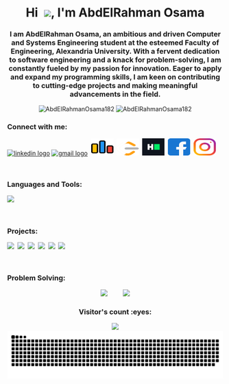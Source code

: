 <h1 align="center">Hi&ensp;<img src="https://media.giphy.com/media/hvRJCLFzcasrR4ia7z/giphy.gif" width="30">, I'm AbdElRahman Osama</h1>
<h3 align="center">I am AbdElRahman Osama, an ambitious and driven Computer and Systems Engineering student at the esteemed Faculty of Engineering, Alexandria University. With a fervent dedication to software engineering and a knack for problem-solving, I am constantly fueled by my passion for innovation. Eager to apply and expand my programming skills, I am keen on contributing to cutting-edge projects and making meaningful advancements in the field.</h3>
<p align="center">
    <img height="180em" src="https://github-readme-stats.vercel.app/api?username=AbdElRahmanOsama182&show_icons=true&locale=en&theme=dark&hide=issues&show=prs_merged&rank_icon=github" alt="AbdElRahmanOsama182" />
    <img height="180em" src="https://github-readme-stats.vercel.app/api/top-langs/?username=AbdElRahmanOsama182&layout=compact&theme=dark" alt=AbdElRahmanOsama182 />
</p>
<h3 align="left">Connect with me:</h3>
<p align="left">
    <!-- LinkedIn -->
    <a href="https://linkedin.com/in/AbdElRahmanOsama2" target="blank"><img src="https://raw.githubusercontent.com/maurodesouza/profile-readme-generator/master/src/assets/icons/social/linkedin/default.svg" width="52" height="40" alt="linkedin logo" /></a>
    <!-- Gmail -->
    <a href="mailto:bodyusama207@gmail.com" target="blank"><img src="https://skillicons.dev/icons?i=gmail&theme=light" width="52" height="40" alt="gmail logo"  /></a>&nbsp;
    <!-- Codeforces -->
    <a href="https://codeforces.com/profile/AbdElRahmanOsama2" target="blank"><img src="https://raw.githubusercontent.com/teamedwardforever/Readme-Generator/71f25dd8b98329b168142a6b782a107b75eab178/svg/Social/codeforces.svg" alt="AbdElRahmanOsama2" width="52" height="40" /></a>&nbsp;
    <!-- LeetCode -->
    <a href="https://www.leetcode.com/AbdELRahmanOsama2" target="blank"><img src="https://raw.githubusercontent.com/teamedwardforever/Readme-Generator/71f25dd8b98329b168142a6b782a107b75eab178/svg/Social/leet-code.svg" alt="AbdELRahmanOsama2" width="52" height="40" /></a>&nbsp;
    <!-- Hackerrank -->
    <a href="https://www.hackerrank.com/bodyusama207" target="blank"><img src="https://raw.githubusercontent.com/teamedwardforever/Readme-Generator/71f25dd8b98329b168142a6b782a107b75eab178/svg/Social/hackerrank.svg" alt="bodyusama207" width="52" height="40" /></a>&nbsp;
    <!-- Facebook -->
    <a href="https://fb.com/abdelrahman.osama.218" target="blank"><img src="https://raw.githubusercontent.com/teamedwardforever/Readme-Generator/71f25dd8b98329b168142a6b782a107b75eab178/svg/Social/facebook.svg" alt="abdelrahman.osama.218" width="52" height="40" /></a>&nbsp;
    <!-- Instagram -->
    <a href="https://instagram.com/abd.elrahman.osama" target="blank"><img src="https://raw.githubusercontent.com/teamedwardforever/Readme-Generator/71f25dd8b98329b168142a6b782a107b75eab178/svg/Social/instagram.svg" alt="abd.elrahman.osama" width="52" height="40" /></a>
</p>
<br>
<h3 align="left">Languages and Tools:</h3>
<p align="left">
    <img src="https://skillicons.dev/icons?i=c,cpp,python,r,java,js,svelte,html,css,bootstrap,vue,tailwind,vuetify,spring,matlab,figma,postman,sklearn,opencv,pytorch,tensorflow,ros,arduino,git,linux,ubuntu,anaconda,bash,cmake,latex,md,notion&perline=8" />
</p>
<br>
<h3 align="left">Projects:</h3>
<!-- [![Readme Card](https://github-readme-stats.vercel.app/api/pin/?username=anuraghazra&repo=github-readme-stats)](https://github.com/anuraghazra/github-readme-stats) -->
<p align="left">
    <a href="https://github.com/AbdElRahmanOsama182/MailServer" target="blank"><img src="https://github-readme-stats.vercel.app/api/pin/?username=AbdElRahmanOsama182&repo=MailServer" /></a>&nbsp;
    <a href="https://github.com/AbdElRahmanOsama182/Concurrency-Simulation" target="blank"><img src="https://github-readme-stats.vercel.app/api/pin/?username=AbdElRahmanOsama182&repo=Concurrency-Simulation" /></a>&nbsp;
    <a href="https://github.com/AbdElRahmanOsama182/Paint" target="blank"><img src="https://github-readme-stats.vercel.app/api/pin/?username=AbdElRahmanOsama182&repo=Paint" /></a>&nbsp;
    <a href="https://github.com/AbdElRahmanOsama182/Equator" target="blank"><img src="https://github-readme-stats.vercel.app/api/pin/?username=AbdElRahmanOsama182&repo=Equator" /></a>&nbsp;
    <a href="https://github.com/AbdElRahmanOsama182/RECI-BEE" target="blank"><img src="https://github-readme-stats.vercel.app/api/pin/?username=AbdElRahmanOsama182&repo=RECI-BEE" /></a>&nbsp;
    <a href="https://github.com/AbdElRahmanOsama182/SimpleCalculator" target="blank"><img src="https://github-readme-stats.vercel.app/api/pin/?username=AbdElRahmanOsama182&repo=SimpleCalculator" /></a>&nbsp;
</p>
<br>
<h3 align="left">Problem Solving:</h3>
<p align="center">
    <a href="https://codeforces.com/profile/AbdElRahmanOsama2"><img src="https://codeforces-readme-stats.vercel.app/api/card?username=AbdElRahmanOsama2&theme=dark" /></a>&nbsp;&nbsp;&nbsp;&nbsp;&nbsp;&nbsp;&nbsp;&nbsp;
    <a href="https://leetcode.com/AbdElRahmanOsama2"><img src="https://leetcard.jacoblin.cool/AbdElRahmanOsama2?ext=heatmap&theme=dark&hide=ranking" /></a>
</p>
<div align="center">
    <h3 align="center">Visitor's count :eyes:</h3>
    <img src="https://profile-counter.glitch.me/AbdElRahmanOsama182/count.svg?"  />
</div>
<div align="center">
    <picture>
        <source media="(prefers-color-scheme: dark)" srcset="https://raw.githubusercontent.com/AbdElRahmanOsama182/AbdElRahmanOsama182/output/github-contribution-grid-snake-dark.svg">
        <source media="(prefers-color-scheme: light)" srcset="https://raw.githubusercontent.com/AbdElRahmanOsama182/AbdElRahmanOsama182/output/github-contribution-grid-snake.svg">
        <img alt="github contribution grid snake animation" src="https://raw.githubusercontent.com/AbdElRahmanOsama182/AbdElRahmanOsama182/output/github-contribution-grid-snake.svg">
    </picture>
</div>
<!-- <img src="https://raw.githubusercontent.com/Trilokia/Trilokia/379277808c61ef204768a61bbc5d25bc7798ccf1/bottom_header.svg" /> -->
